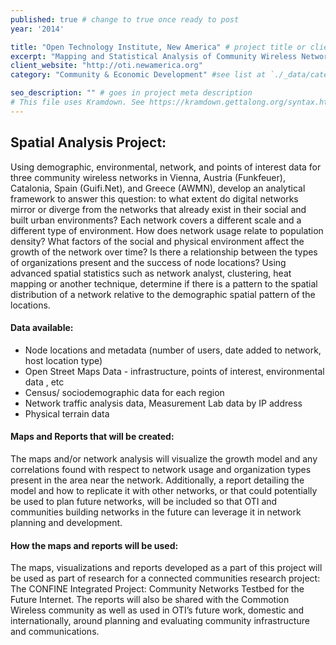 ```yaml
---
published: true # change to true once ready to post
year: '2014'

title: "Open Technology Institute, New America" # project title or client name
excerpt: "Mapping and Statistical Analysis of Community Wireless Networks" # shows on project list page
client_website: "http://oti.newamerica.org"
category: "Community & Economic Development" #see list at `./_data/categories.yml`

seo_description: "" # goes in project meta description
# This file uses Kramdown. See https://kramdown.gettalong.org/syntax.html for syntax
---
```


## Spatial Analysis Project:
Using demographic, environmental, network, and points of interest data for three community wireless networks in Vienna, Austria (Funkfeuer), Catalonia, Spain (Guifi.Net), and Greece (AWMN), develop an analytical framework to answer this question: to what extent do digital networks mirror or diverge from the networks that already exist in their social and built urban environments? Each network covers a different scale and a different type of environment. How does network usage relate to population density? What factors of the social and physical environment affect the growth of the network over time? Is there a relationship between the types of organizations present and the success of node locations? Using advanced spatial statistics such as network analyst, clustering, heat mapping or another technique, determine if there is a pattern to the spatial distribution of a network relative to the demographic spatial pattern of the locations.

#### Data available:
- Node locations and metadata (number of users, date added to network, host location type)
- Open Street Maps Data - infrastructure, points of interest, environmental data , etc
- Census/ sociodemographic data for each region
- Network traffic analysis data, Measurement Lab data by IP address
- Physical terrain data

#### Maps and Reports that will be created:
The maps and/or network analysis will visualize the growth model and any correlations found with respect to network usage and organization types present in the area near the network. Additionally, a report detailing the model and how to replicate it with other networks, or that could potentially be used to plan future networks, will be included so that OTI and communities building networks in the future can leverage it in network planning and development.

#### How the maps and reports will be used:
The maps, visualizations and reports developed as a part of this project will be used as part of research for a connected communities research project: The CONFINE Integrated Project: Community Networks Testbed for the Future Internet. The reports will also be shared with the Commotion Wireless community as well as used in OTI’s future work, domestic and internationally, around planning and evaluating community infrastructure and communications.
